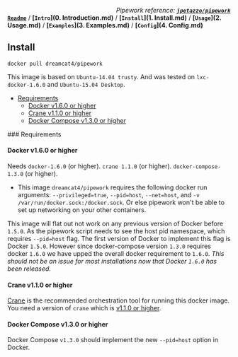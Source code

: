 *<div align=right>Pipework reference:* ***[`jpetazzo/pipework`](https://github.com/jpetazzo/pipework/blob/master/README.md)</div>***
**[`Readme`](README.md)** / **[`Intro`](0. Introduction.md)** / **[`Install`](1. Install.md)** / **[`Usage`](2. Usage.md)** / **[`Examples`](3. Examples.md)** / **[`Config`](4. Config.md)**

## Install

    docker pull dreamcat4/pipework

This image is based on `Ubuntu-14.04 trusty`. And was tested on `lxc-docker-1.6.0` and `Ubuntu-15.04 Desktop`.

<!-- START doctoc generated TOC please keep comment here to allow auto update -->
<!-- DON'T EDIT THIS SECTION, INSTEAD RE-RUN doctoc TO UPDATE -->
 

- [Requirements](#requirements)
  - [Docker v1.6.0 or higher](#docker-v160-or-higher)
  - [Crane v1.1.0 or higher](#crane-v110-or-higher)
  - [Docker Compose v1.3.0 or higher](#docker-compose-v130-or-higher)

<!-- END doctoc generated TOC please keep comment here to allow auto update -->

<a name="requirements"/>
### Requirements

#### Docker v1.6.0 or higher

Needs `docker-1.6.0` (or higher). `crane 1.1.0` (or higher). `docker-compose-1.3.0` (or higher).

* This image `dreamcat4/pipework` requires the following docker run arguments: `--privileged=true`, `--pid=host`, `--net=host`, and `-v /var/run/docker.sock:/docker.sock`. Or else pipework won't be able to set up networking on your other containers.

This image will flat out not work on any previous version of Docker before `1.5.0`. As the pipework script needs to see the host pid namespace, which requires `--pid=host` flag. The first version of Docker to implement this flag is Docker `1.5.0`. However since docker-compose version `1.3.0` requires docker `1.6.0` we have upped the overall docker requirement to `1.6.0`. *This should not be an issue for most installations now that Docker `1.6.0` has been released.*

#### Crane v1.1.0 or higher

[Crane](https://github.com/michaelsauter/crane/blob/master/README.md) is the recommended orchestration tool for running this docker image. You need a version of `crane`  which is [v1.1.0 or higher](https://github.com/michaelsauter/crane/releases/latest).

#### Docker Compose v1.3.0 or higher

Docker Compose `v1.3.0` should implement the new `--pid=host` option in Docker.


